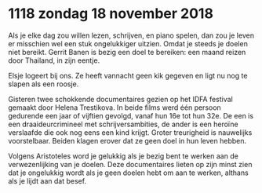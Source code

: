 # 1118 zondag 18 november 2018
Als je elke dag zou willen lezen, schrijven, en piano spelen, dan zou je leven er misschien wel een stuk ongelukkiger uitzien. Omdat je steeds je doelen niet bereikt. Gerrit Banen is bezig een doel te bereiken: een maand reizen door Thailand, in zijn eentje.

Elsje logeert bij ons. Ze heeft vannacht geen kik gegeven en ligt nu nog te slapen als een roosje.

Gisteren twee schokkende documentaires gezien op het IDFA festival gemaakt door Helena Trestikova. In beide films werd één persoon gedurende een jaar of vijftien gevolgd, vanaf hun 16e tot hun 32e. De een is een draaideurcrimineel met schrijversambities, de ander is een heroïne verslaafde die ook nog eens een kind krijgt. Groter treurigheid is nauwelijks voorstelbaar. Beiden klagen erover dat ze geen doel in hun leven hebben. 

Volgens Aristoteles word je gelukkig als je bezig bent te werken aan de verwezenlijking van je doelen. Deze documentaires lieten op zijn minst zien dat je ongelukkig wordt als je geen doelen hebt om aan te werken, althans als je lijdt aan dat besef. 